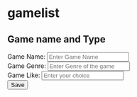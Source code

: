 # gamelist
<!DOCTYPE html>
<!--
To change this license header, choose License Headers in Project Properties.
To change this template file, choose Tools | Templates
and open the template in the editor.
-->
<html lang="en">
<head>
<title>Video Games</title>
<meta charset="utf-8">
<meta name="viewport" content="width=device-width, initial-scale=1">
<link rel="stylesheet"
href="https://maxcdn.bootstrapcdn.com/bootstrap/3.4.1/css/bootstrap.min.css">
<script
src="https://ajax.googleapis.com/ajax/libs/jquery/3.5.1/jquery.min.js"></script>
<script
src="https://maxcdn.bootstrapcdn.com/bootstrap/3.4.1/js/bootstrap.min.js"></script>
</head>
<body>
<div class="container">
<h2>Game name and Type</h2>
<form id="gameForm" method="post">
<div class="form-group">
<span><label for="gamename">Game Name:</label> <label id="gamenameMsg">
</label></span>
<input type="text" class="form-control" name="GameName" id="gamename"
placeholder="Enter Game Name" required>
</div>
<div class="form-group">
<label for="gamegenre">Game Genre:</label>
<input type="text" class="form-control" id="gamegenre"
placeholder="Enter Genre of the game" name="gamegenre">
</div>
<div class="form-group">
<label for="gamelike">Game Like:</label>
<input type="text" class="form-control" id="gamelike"
placeholder="Enter your choice" name="gamelike">
</div>
<input type="button" class="btn btn-primary" id="GameSave" value="Save"
onclick="saveGame();">
</form>
</div>
<script>
$("#gamename").focus();
function validateAndGetFormData() {
var gamenameVar = $("#gamename").val();
if (gamenameVar === "") {
alert("Game name not entered");
$("#gamename").focus();
return "";
}
var gamegenreVar = $("#gamegenre").val();
if (gamegenreVar === "") {
alert("Genre not entered");
$("#gamegenre").focus();
return "";
}
var gamelikeVar = $("#gamelike").val();
if (gamelikeVar === "") {
alert("Choice not entered");
$("#gamelike").focus();
return "";
}
var jsonStrObj = {
gamename: gamenameVar,
gamegenre: gamegenreVar,
gamelike: gamelikeVar
};
return JSON.stringify(jsonStrObj);
}
// This method is used to create PUT Json request.
function createPUTRequest(connToken, jsonObj, dbName, relName) {
var putRequest = "{\n"
+ "\"token\" : \""
+ connToken
+ "\","
+ "\"dbName\": \""
+ dbName
+ "\",\n" + "\"cmd\" : \"PUT\",\n"
+ "\"rel\" : \""
+ relName + "\","
+ "\"jsonStr\": \n"
+ jsonObj
+ "\n"
+ "}";
return putRequest;
}
function executeCommand(reqString, dbBaseUrl, apiEndPointUrl) {
var url = dbBaseUrl + apiEndPointUrl;
var jsonObj;
$.post(url, reqString, function (result) {
jsonObj = JSON.parse(result);
}).fail(function (result) {
var dataJsonObj = result.responseText;
jsonObj = JSON.parse(dataJsonObj);
});
return jsonObj;
}
function resetForm() {
$("#gamename").val("");
$("#gamegenre").val("");
$("#gamelike").val("");
$("#gamename").focus();
}
function saveGame() {
var jsonStr = validateAndGetFormData();
if (jsonStr === "") {
return;
}
var putReqStr = createPUTRequest("90939357|-31949287514643522|90939605",
jsonStr, "Video Games", "Direct");
alert(putReqStr);
jQuery.ajaxSetup({async: false});
var resultObj = executeCommand(putReqStr,
"http://api.login2explore.com:5577", "/api/iml");
alert(JSON.stringify(resultObj));
jQuery.ajaxSetup({async: true});
resetForm();
}
</script>
</body>
</html>
